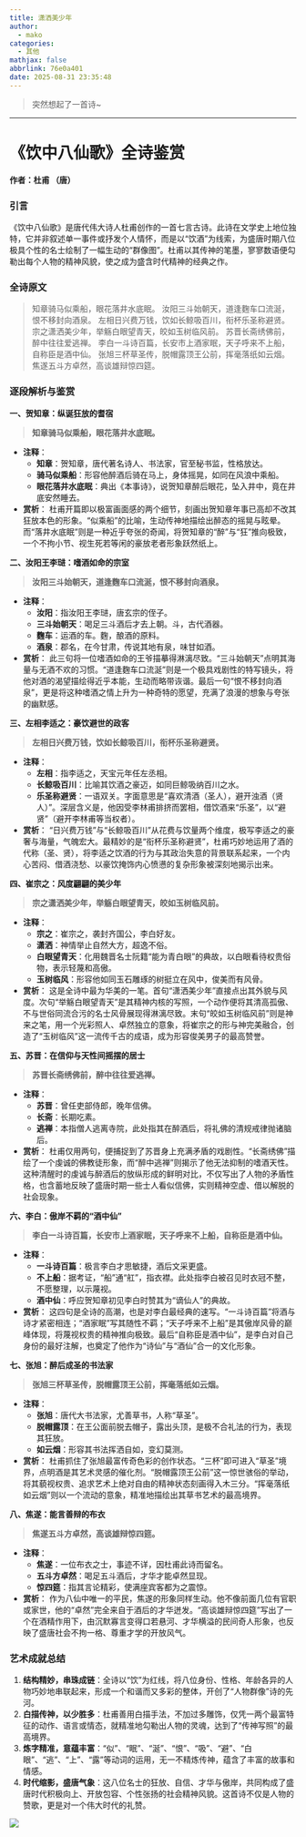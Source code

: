 ```yaml
---
title: 潇洒美少年
author:
  - mako
categories:
  - 其他
mathjax: false
abbrlink: 76e0a401
date: 2025-08-31 23:35:48
---
```

>  突然想起了一首诗~
<!--more-->
----

# **《饮中八仙歌》全诗鉴赏**

**作者：杜甫 （唐）**

### **引言**

《饮中八仙歌》是唐代伟大诗人杜甫创作的一首七言古诗。此诗在文学史上地位独特，它并非叙述单一事件或抒发个人情怀，而是以“饮酒”为线索，为盛唐时期八位极具个性的名士绘制了一幅生动的“群像图”。杜甫以其传神的笔墨，寥寥数语便勾勒出每个人物的精神风貌，使之成为盛含时代精神的经典之作。

### **全诗原文**

> 知章骑马似乘船，眼花落井水底眠。
> 汝阳三斗始朝天，道逢麴车口流涎，恨不移封向酒泉。
> 左相日兴费万钱，饮如长鲸吸百川，衔杯乐圣称避贤。
> 宗之潇洒美少年，举觞白眼望青天，皎如玉树临风前。
> 苏晋长斋绣佛前，醉中往往爱逃禅。
> 李白一斗诗百篇，长安市上酒家眠，天子呼来不上船，自称臣是酒中仙。
> 张旭三杯草圣传，脱帽露顶王公前，挥毫落纸如云烟。
> 焦遂五斗方卓然，高谈雄辩惊四筵。

### **逐段解析与鉴赏**

**一、贺知章：纵诞狂放的耆宿**

> **知章骑马似乘船，眼花落井水底眠。**

*   **注释**：
    *   **知章**：贺知章，唐代著名诗人、书法家，官至秘书监，性格放达。
    *   **骑马似乘船**：形容他醉酒后骑在马上，身体摇晃，如同在风浪中乘船。
    *   **眼花落井水底眠**：典出《本事诗》，说贺知章醉后眼花，坠入井中，竟在井底安然睡去。
*   **赏析**：
    杜甫开篇即以极富画面感的两个细节，刻画出贺知章年事已高却不改其狂放本色的形象。“似乘船”的比喻，生动传神地描绘出醉态的摇晃与眩晕。而“落井水底眠”则是一种近乎夸张的奇闻，将贺知章的“醉”与“狂”推向极致，一个不拘小节、视生死若等闲的豪放老者形象跃然纸上。

**二、汝阳王李琎：嗜酒如命的宗室**

> **汝阳三斗始朝天，道逢麴车口流涎，恨不移封向酒泉。**

*   **注释**：
    *   **汝阳**：指汝阳王李琎，唐玄宗的侄子。
    *   **三斗始朝天**：喝足三斗酒后才去上朝。斗，古代酒器。
    *   **麴车**：运酒的车。麴，酿酒的原料。
    *   **酒泉**：郡名，在今甘肃，传说其地有泉，味甘如酒。
*   **赏析**：
    此三句将一位嗜酒如命的王爷描摹得淋漓尽致。“三斗始朝天”点明其海量与无酒不欢的习惯。“道逢麴车口流涎”则是一个极具戏剧性的特写镜头，将他对酒的渴望描绘得近乎本能，生动而略带诙谐。最后一句“恨不移封向酒泉”，更是将这种嗜酒之情上升为一种奇特的愿望，充满了浪漫的想象与夸张的幽默感。

**三、左相李适之：豪饮避世的政客**

> **左相日兴费万钱，饮如长鲸吸百川，衔杯乐圣称避贤。**

*   **注释**：
    *   **左相**：指李适之，天宝元年任左丞相。
    *   **长鲸吸百川**：比喻其饮酒之豪迈，如同巨鲸吸纳百川之水。
    *   **乐圣称避贤**：一语双关。字面意思是“喜欢清酒（圣人），避开浊酒（贤人）”。深层含义是，他因受李林甫排挤而罢相，借饮酒来“乐圣”，以“避贤”（避开李林甫等当权者）。
*   **赏析**：
    “日兴费万钱”与“长鲸吸百川”从花费与饮量两个维度，极写李适之的豪奢与海量，气魄宏大。最精妙的是“衔杯乐圣称避贤”，杜甫巧妙地运用了酒的代称（圣、贤），将李适之饮酒的行为与其政治失意的背景联系起来，一个内心苦闷、借酒浇愁、以豪饮掩饰内心愤懑的复杂形象被深刻地揭示出来。

**四、崔宗之：风度翩翩的美少年**

> **宗之潇洒美少年，举觞白眼望青天，皎如玉树临风前。**

*   **注释**：
    *   **宗之**：崔宗之，袭封齐国公，李白好友。
    *   **潇洒**：神情举止自然大方，超逸不俗。
    *   **白眼望青天**：化用魏晋名士阮籍“能为青白眼”的典故，以白眼看待权贵俗物，表示轻蔑和高傲。
    *   **玉树临风**：形容他如同玉石雕琢的树挺立在风中，俊美而有风骨。
*   **赏析**：
    这是全诗中最为华美的一笔。首句“潇洒美少年”直接点出其外貌与风度。次句“举觞白眼望青天”是其精神内核的写照，一个动作便将其清高孤傲、不与世俗同流合污的名士风骨展现得淋漓尽致。末句“皎如玉树临风前”则是神来之笔，用一个光彩照人、卓然独立的意象，将崔宗之的形与神完美融合，创造了“玉树临风”这一流传千古的成语，成为形容俊美男子的最高赞誉。

**五、苏晋：在信仰与天性间摇摆的居士**

> **苏晋长斋绣佛前，醉中往往爱逃禅。**

*   **注释**：
    *   **苏晋**：曾任吏部侍郎，晚年信佛。
    *   **长斋**：长期吃素。
    *   **逃禅**：本指僧人逃离寺院，此处指其在醉酒后，将礼佛的清规戒律抛诸脑后。
*   **赏析**：
    杜甫仅用两句，便捕捉到了苏晋身上充满矛盾的戏剧性。“长斋绣佛”描绘了一个虔诚的佛教徒形象，而“醉中逃禅”则揭示了他无法抑制的嗜酒天性。这种清醒时的虔诚与醉酒后的放纵形成的鲜明对比，不仅写出了人物的矛盾性格，也含蓄地反映了盛唐时期一些士人看似信佛，实则精神空虚、借以解脱的社会现象。

**六、李白：傲岸不羁的“酒中仙”**

> **李白一斗诗百篇，长安市上酒家眠，天子呼来不上船，自称臣是酒中仙。**

*   **注释**：
    *   **一斗诗百篇**：极言李白才思敏捷，酒后文采更盛。
    *   **不上船**：据考证，“船”通“舡”，指衣襟。此处指李白被召见时衣冠不整，不愿整理，以示蔑视。
    *   **酒中仙**：呼应贺知章初见李白时赞其为“谪仙人”的典故。
*   **赏析**：
    这四句是全诗的高潮，也是对李白最经典的速写。“一斗诗百篇”将酒与诗才紧密相连；“酒家眠”写其随性不羁；“天子呼来不上船”是其傲岸风骨的巅峰体现，将蔑视权贵的精神推向极致。最后“自称臣是酒中仙”，是李白对自己身份的最好注解，也奠定了他作为“诗仙”与“酒仙”合一的文化形象。

**七、张旭：醉后成圣的书法家**

> **张旭三杯草圣传，脱帽露顶王公前，挥毫落纸如云烟。**

*   **注释**：
    *   **张旭**：唐代大书法家，尤善草书，人称“草圣”。
    *   **脱帽露顶**：在王公面前脱去帽子，露出头顶，是极不合礼法的行为，表现其狂放。
    *   **如云烟**：形容其书法挥洒自如，变幻莫测。
*   **赏析**：
    杜甫抓住了张旭最富传奇色彩的创作状态。“三杯”即可进入“草圣”境界，点明酒是其艺术灵感的催化剂。“脱帽露顶王公前”这一惊世骇俗的举动，将其藐视权贵、追求艺术上绝对自由的精神状态刻画得入木三分。“挥毫落纸如云烟”则以一个流动的意象，精准地描绘出其草书艺术的最高境界。

**八、焦遂：能言善辩的布衣**

> **焦遂五斗方卓然，高谈雄辩惊四筵。**

*   **注释**：
    *   **焦遂**：一位布衣之士，事迹不详，因杜甫此诗而留名。
    *   **五斗方卓然**：喝足五斗酒后，才华才能卓然显现。
    *   **惊四筵**：指其言论精彩，使满座宾客都为之震惊。
*   **赏析**：
    作为八仙中唯一的平民，焦遂的形象同样生动。他不像前面几位有官职或家世，他的“卓然”完全来自于酒后的才华迸发。“高谈雄辩惊四筵”写出了一个在酒精作用下，由沉默寡言变得口若悬河、才华横溢的民间奇人形象，也反映了盛唐社会不拘一格、尊重才学的开放风气。

### **艺术成就总结**

1.  **结构精妙，串珠成链**：全诗以“饮”为红线，将八位身份、性格、年龄各异的人物巧妙地串联起来，形成一个和谐而又多彩的整体，开创了“人物群像”诗的先河。
2.  **白描传神，以少胜多**：杜甫善用白描手法，不加过多雕饰，仅凭一两个最富特征的动作、语言或情态，就精准地勾勒出人物的灵魂，达到了“传神写照”的最高境界。
3.  **炼字精准，意蕴丰富**：“似”、“眠”、“涎”、“恨”、“吸”、“避”、“白眼”、“逃”、“上”、“露”等动词的运用，无一不精炼传神，蕴含了丰富的故事和情感。
4.  **时代缩影，盛唐气象**：这八位名士的狂放、自信、才华与傲岸，共同构成了盛唐时代积极向上、开放包容、个性张扬的社会精神风貌。这首诗不仅是人物的赞歌，更是对一个伟大时代的礼赞。 



<img src = "https://cdn.jsdelivr.net/gh/zhu-jl18/cdn4blog/avatar/avatar.jpg" style= "width: auto ">

